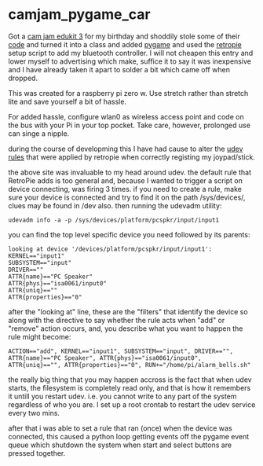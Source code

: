 # camjam_pygame_car

Got a [cam jam edukit 3](https://camjam.me/?page_id=1035) for my birthday and shoddily stole some of their [code](https://github.com/CamJam-EduKit/EduKit3/blob/master/CamJam%20Edukit%203%20-%20RPi.GPIO/Code/7-pwm2.py) and turned it into a class and added [pygame](https://www.pygame.org/docs/ref/joystick.html) and used the [retropie](https://github.com/RetroPie/RetroPie-Setup/wiki) setup script to add my bluetooth controller. I will not cheapen this entry and lower myself to advertising which make, suffice it to say it was inexpensive and I have already taken it apart to solder a bit which came off when dropped.

This was created for a raspberry pi zero w. Use stretch rather than stretch lite and save yourself a bit of hassle.

For added hassle, configure wlan0 as wireless access point and code on the bus with your Pi in your top pocket. Take care, however, prolonged use can singe a nipple.

during the course of developming this I have had cause to alter the [udev rules](http://www.reactivated.net/writing_udev_rules.html#syntax) that were applied by retropie when correctly registing my joypad/stick.

the above site was invaluable to my head around udev. the default rule that RetroPie adds is too general and, because I wanted to trigger a script on device connecting, was firing 3 times. if you need to create a rule, make sure your device is connected and try to find it on the path /sys/devices/, clues may be found in /dev also. then running the udevadm utility:

```
udevadm info -a -p /sys/devices/platform/pcspkr/input/input1
```

you can find the top level specific device you need followed by its parents:

```
looking at device '/devices/platform/pcspkr/input/input1':
KERNEL=="input1"
SUBSYSTEM=="input"
DRIVER==""
ATTR{name}=="PC Speaker"
ATTR{phys}=="isa0061/input0"
ATTR{uniq}==""
ATTR{properties}=="0"
```
after the "looking at" line, these are the "filters" that identify the device so along with the directive to say whether the rule acts when "add" or "remove" action occurs, and, you describe what you want to happen the rule might become:

```
ACTION=="add", KERNEL=="input1", SUBSYSTEM=="input", DRIVER=="", ATTR{name}=="PC Speaker", ATTR{phys}=="isa0061/input0", ATTR{uniq}=="", ATTR{properties}=="0", RUN+="/home/pi/alarm_bells.sh"
```

the really big thing that you may happen accross is the fact that when udev starts, the filesystem is completely read only, and that is how it remembers it untill you restart udev. i.e. you cannot write to any part of the system regardless of who you are. I set up a root crontab to restart the udev service every two mins.

after that i was able to set a rule that ran (once) when the device was connected, this caused a python loop getting events off the pygame event queue which shutdown the system when start and select buttons are pressed together.




